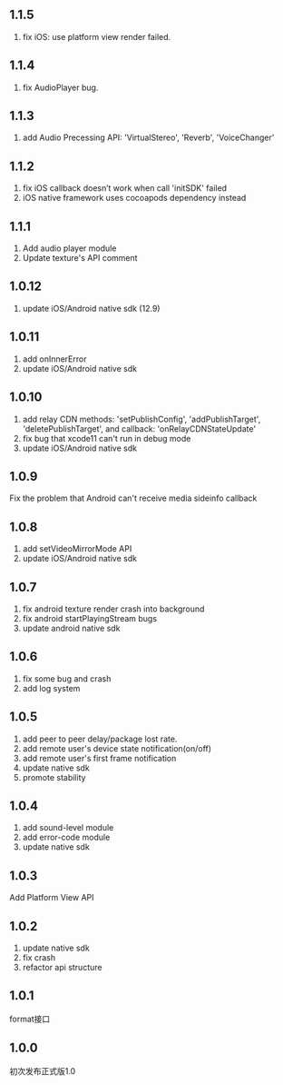 ## 1.1.5
1. fix iOS: use platform view render failed.

## 1.1.4
1. fix AudioPlayer bug.

## 1.1.3
1. add Audio Precessing API: 'VirtualStereo', 'Reverb', 'VoiceChanger'

## 1.1.2
1. fix iOS callback doesn’t work when call 'initSDK' failed
2. iOS native framework uses cocoapods dependency instead


## 1.1.1
1. Add audio player module
2. Update texture's API comment

## 1.0.12
1. update iOS/Android native sdk (12.9)

## 1.0.11
1. add onInnerError
2. update iOS/Android native sdk

## 1.0.10

1. add relay CDN methods: 'setPublishConfig', 'addPublishTarget', 'deletePublishTarget', and callback: 'onRelayCDNStateUpdate'
2. fix bug that xcode11 can't run in debug mode
3. update iOS/Android native sdk

## 1.0.9
Fix the problem that Android can't receive media sideinfo callback

## 1.0.8
1. add setVideoMirrorMode API
2. update iOS/Android native sdk

## 1.0.7
1. fix android texture render crash into background
2. fix android startPlayingStream bugs
3. update android native sdk

## 1.0.6
1. fix some bug and crash
2. add log system

## 1.0.5
1. add peer to peer delay/package lost rate.
2. add remote user's device state notification(on/off)
3. add remote user's first frame notification
4. update native sdk
5. promote stability

## 1.0.4

1. add sound-level module
2. add error-code module
3. update native sdk

## 1.0.3

Add Platform View API

## 1.0.2

1. update native sdk
2. fix crash
3. refactor api structure

## 1.0.1

format接口

## 1.0.0

初次发布正式版1.0

